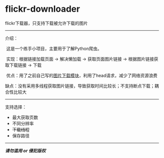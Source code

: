 # flickr-downloader

flickr下载器，只支持下载被允许下载的图片

------

介绍：

​	这是一个练手小项目，主要用于了解Python爬虫。

​	实现：根据链接加载页面 -> 解决懒加载 -> 获取页面图片链接 -> 根据图片链接获取下载链接 -> 下载

​	优点：用了之前自己写的[图片下载模块](https://github.com/Syncday/MySpiderTools/tree/master/imgDownload)，利用了head请求，减少了网络资源浪费

​	缺点：没有采用多线程获取图片链接，导致获取时间比较长；不支持断点下载；耦合性比较大

------

支持选择：

- 最大获取页数
- 不同分辨率
- ~~下载线程~~
- 保存路径

------

***请勿滥用 or 侵犯版权***
